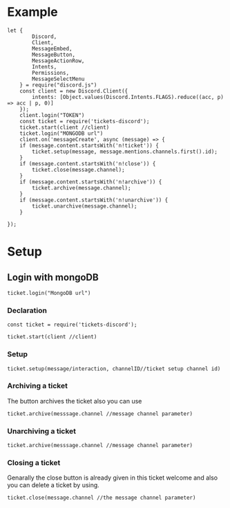 # Example
```
let {
        Discord,
        Client,
        MessageEmbed,
        MessageButton,
        MessageActionRow,
        Intents,
        Permissions,
        MessageSelectMenu
    } = require("discord.js")
    const client = new Discord.Client({
        intents: [Object.values(Discord.Intents.FLAGS).reduce((acc, p) => acc | p, 0)]
    });
    client.login("TOKEN")
    const ticket = require('tickets-discord');
    ticket.start(client //client)
    ticket.login("MONGODB url")
    client.on('messageCreate', async (message) => {
    if (message.content.startsWith('n!ticket')) {
        ticket.setup(message, message.mentions.channels.first().id);
    }
    if (message.content.startsWith('n!close')) {
        ticket.close(message.channel);
    }
    if (message.content.startsWith('n!archive')) {
        ticket.archive(message.channel);
    }
    if (message.content.startsWith('n!unarchive')) {
        ticket.unarchive(message.channel);
    }

});
```

# Setup

## Login with mongoDB

```
ticket.login("MongoDB url")
```
### Declaration
```
const ticket = require('tickets-discord');

ticket.start(client //client)
```

### Setup

```
ticket.setup(message/interaction, channelID//ticket setup channel id)
```
### Archiving a ticket
The button archives the ticket also you can use 

```
ticket.archive(messsage.channel //message channel parameter)
```

### Unarchiving a ticket

```
ticket.archive(messsage.channel //message channel parameter)
```
### Closing a ticket 
Genarally the close button is already given in this ticket welcome and also you can delete a ticket by using.

```
ticket.close(message.channel //the message channel parameter)
```
